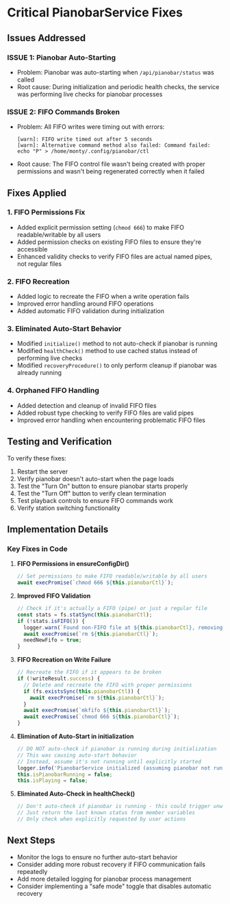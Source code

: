 # Critical PianobarService Fixes

## Issues Addressed

### ISSUE 1: Pianobar Auto-Starting
- Problem: Pianobar was auto-starting when `/api/pianobar/status` was called
- Root cause: During initialization and periodic health checks, the service was performing live checks for pianobar processes

### ISSUE 2: FIFO Commands Broken 
- Problem: All FIFO writes were timing out with errors:
  ```
  [warn]: FIFO write timed out after 5 seconds
  [warn]: Alternative command method also failed: Command failed: echo "P" > /home/monty/.config/pianobar/ctl
  ```
- Root cause: The FIFO control file wasn't being created with proper permissions and wasn't being regenerated correctly when it failed

## Fixes Applied

### 1. FIFO Permissions Fix
- Added explicit permission setting (`chmod 666`) to make FIFO readable/writable by all users
- Added permission checks on existing FIFO files to ensure they're accessible
- Enhanced validity checks to verify FIFO files are actual named pipes, not regular files

### 2. FIFO Recreation
- Added logic to recreate the FIFO when a write operation fails
- Improved error handling around FIFO operations
- Added automatic FIFO validation during initialization

### 3. Eliminated Auto-Start Behavior
- Modified `initialize()` method to not auto-check if pianobar is running
- Modified `healthCheck()` method to use cached status instead of performing live checks
- Modified `recoveryProcedure()` to only perform cleanup if pianobar was already running

### 4. Orphaned FIFO Handling
- Added detection and cleanup of invalid FIFO files
- Added robust type checking to verify FIFO files are valid pipes
- Improved error handling when encountering problematic FIFO files

## Testing and Verification

To verify these fixes:
1. Restart the server
2. Verify pianobar doesn't auto-start when the page loads
3. Test the "Turn On" button to ensure pianobar starts properly
4. Test the "Turn Off" button to verify clean termination
5. Test playback controls to ensure FIFO commands work
6. Verify station switching functionality

## Implementation Details

### Key Fixes in Code

1. **FIFO Permissions in ensureConfigDir()**
   ```javascript
   // Set permissions to make FIFO readable/writable by all users
   await execPromise(`chmod 666 ${this.pianobarCtl}`);
   ```

2. **Improved FIFO Validation**
   ```javascript
   // Check if it's actually a FIFO (pipe) or just a regular file
   const stats = fs.statSync(this.pianobarCtl);
   if (!stats.isFIFO()) {
     logger.warn(`Found non-FIFO file at ${this.pianobarCtl}, removing and recreating`);
     await execPromise(`rm ${this.pianobarCtl}`);
     needNewFifo = true;
   }
   ```

3. **FIFO Recreation on Write Failure**
   ```javascript
   // Recreate the FIFO if it appears to be broken
   if (!writeResult.success) {
     // Delete and recreate the FIFO with proper permissions
     if (fs.existsSync(this.pianobarCtl)) {
       await execPromise(`rm ${this.pianobarCtl}`);
     }
     await execPromise(`mkfifo ${this.pianobarCtl}`);
     await execPromise(`chmod 666 ${this.pianobarCtl}`);
   }
   ```

4. **Elimination of Auto-Start in initialization**
   ```javascript
   // DO NOT auto-check if pianobar is running during initialization
   // This was causing auto-start behavior
   // Instead, assume it's not running until explicitly started
   logger.info('PianobarService initialized (assuming pianobar not running)');
   this.isPianobarRunning = false;
   this.isPlaying = false;
   ```

5. **Eliminated Auto-Check in healthCheck()**
   ```javascript
   // Don't auto-check if pianobar is running - this could trigger unwanted start
   // Just return the last known status from member variables
   // Only check when explicitly requested by user actions
   ```

## Next Steps

- Monitor the logs to ensure no further auto-start behavior
- Consider adding more robust recovery if FIFO communication fails repeatedly
- Add more detailed logging for pianobar process management
- Consider implementing a "safe mode" toggle that disables automatic recovery